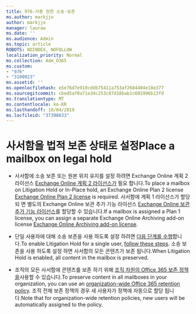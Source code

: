 ```yaml
---
title: 976-사용 권한 소송-보존
ms.author: markjjo
author: markjjo
manager: lauraw
ms.date: ''
ms.audience: Admin
ms.topic: article
ROBOTS: NOINDEX, NOFOLLOW
localization_priority: Normal
ms.collection: Adm_O365
ms.custom:
- "976"
- "3100023"
ms.assetid: ''
ms.openlocfilehash: e5e76d7e910cddb75411a753af2684404e18e377
ms.sourcegitcommit: cbed5af0a71e34c253c87d18bab1c601996b13fd
ms.translationtype: MT
ms.contentlocale: ko-KR
ms.lasthandoff: 10/04/2019
ms.locfileid: "37398633"
---
```

# <a name="place-a-mailbox-on-legal-hold"></a><span data-ttu-id="479d8-102">사서함을 법적 보존 상태로 설정</span><span class="sxs-lookup"><span data-stu-id="479d8-102">Place a mailbox on legal hold</span></span>

- <span data-ttu-id="479d8-103">사서함에 소송 보존 또는 원본 위치 유지를 설정 하려면 Exchange Online 계획 2 라이선스 [Exchange Online 계획 2 라이선스가](https://docs.microsoft.com/office365/servicedescriptions/office-365-platform-service-description/office-365-plan-options) 필요 합니다.</span><span class="sxs-lookup"><span data-stu-id="479d8-103">To place a mailbox on Litigation Hold or In-Place hold, an Exchange Online Plan 2 license [Exchange Online Plan 2 license](https://docs.microsoft.com/office365/servicedescriptions/office-365-platform-service-description/office-365-plan-options) is required.</span></span> <span data-ttu-id="479d8-104">사서함에 계획 1 라이선스가 할당 되 면 별도의 Exchange Online 보관 추가 기능 라이선스 [Exchange Online 보관 추가 기능 라이선스](https://docs.microsoft.com/office365/servicedescriptions/exchange-online-archiving-service-description)를 할당할 수 있습니다.</span><span class="sxs-lookup"><span data-stu-id="479d8-104">If a mailbox is assigned a Plan 1 license, you can assign a separate Exchange Online Archiving add-on license [Exchange Online Archiving add-on license](https://docs.microsoft.com/office365/servicedescriptions/exchange-online-archiving-service-description).</span></span>

- <span data-ttu-id="479d8-105">단일 사용자에 대해 소송 보존을 사용 하도록 설정 하려면 [다음 단계를 수행](https://docs.microsoft.com/office365/securitycompliance/create-a-litigation-hold)합니다.</span><span class="sxs-lookup"><span data-stu-id="479d8-105">To enable Litigation Hold for a single user, [follow these steps](https://docs.microsoft.com/office365/securitycompliance/create-a-litigation-hold).</span></span> <span data-ttu-id="479d8-106">소송 보존을 사용 하도록 설정 하면 사서함의 모든 콘텐츠가 보존 됩니다.</span><span class="sxs-lookup"><span data-stu-id="479d8-106">When Litigation Hold is enabled, all content in the mailbox is preserved.</span></span>

- <span data-ttu-id="479d8-107">조직의 모든 사서함에 콘텐츠를 보존 하기 위해 [조직 차원의 Office 365 보존 정책을](https://docs.microsoft.com/microsoft-365/compliance/retention-policies#applying-a-retention-policy-to-an-entire-organization-or-specific-locations)사용할 수 있습니다.</span><span class="sxs-lookup"><span data-stu-id="479d8-107">To preserve content in all mailboxes in your organization, you can use an [organization-wide Office 365 retention policy](https://docs.microsoft.com/microsoft-365/compliance/retention-policies#applying-a-retention-policy-to-an-entire-organization-or-specific-locations).</span></span> <span data-ttu-id="479d8-108">조직 전체 보존 정책의 경우 새 사용자가 정책에 자동으로 할당 됩니다.</span><span class="sxs-lookup"><span data-stu-id="479d8-108">Note that for organization-wide retention policies, new users will be automatically assigned to the policy.</span></span>
